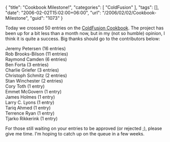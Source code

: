 {
	"title": "Cookbook Milestone!",
	"categories": [
		"ColdFusion"
	],
	"tags": [],
	"date": "2006-02-02T15:02:00+06:00",
	"url": "/2006/02/02/Cookbook-Milestone",
	"guid": "1073"
}

Today we crossed 50 entries on the <a href="http://www.coldfusioncookbook.com">ColdFusion Cookbook</a>. The project has been up for a bit less than a month now, but in my (not so humble) opinion, I think it is quite a success. Big thanks should go to the contributors below:

Jeremy Petersen (16 entries)<br>
Rob Brooks-Bilson (11 entries)<br>
Raymond Camden (6 entries)<br>
Ben Forta (3 entries)<br>
Charlie Griefer (3 entries)<br>
Christoph Schmitz (2 entries)<br>
Stan Winchester (2 entries)<br>
Cory Toth (1 entry)<br>
Emmet McGovern (1 entry)<br>
James Holmes (1 entry)<br>
Larry C. Lyons (1 entry)<br>
Tariq Ahmed (1 entry)<br>
Terrence Ryan (1 entry)<br>
Tjarko Rikkerink (1 entry)<br>

For those still waiting on your entries to be approved (or rejected ;), please give me time. I'm hoping to catch up on the queue in a few weeks.